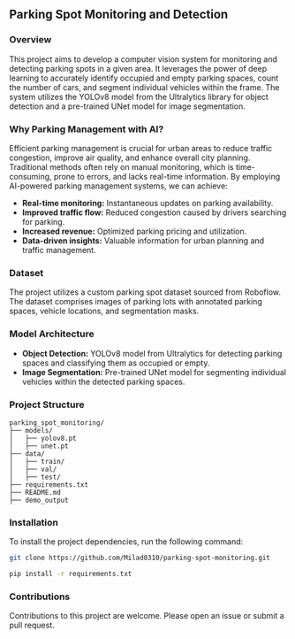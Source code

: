 ## Parking Spot Monitoring and Detection

### Overview
This project aims to develop a computer vision system for monitoring and detecting parking spots in a given area. It leverages the power of deep learning to accurately identify occupied and empty parking spaces, count the number of cars, and segment individual vehicles within the frame. The system utilizes the YOLOv8 model from the Ultralytics library for object detection and a pre-trained UNet model for image segmentation.

### Why Parking Management with AI?
Efficient parking management is crucial for urban areas to reduce traffic congestion, improve air quality, and enhance overall city planning. Traditional methods often rely on manual monitoring, which is time-consuming, prone to errors, and lacks real-time information. By employing AI-powered parking management systems, we can achieve:

* **Real-time monitoring:** Instantaneous updates on parking availability.
* **Improved traffic flow:** Reduced congestion caused by drivers searching for parking.
* **Increased revenue:** Optimized parking pricing and utilization.
* **Data-driven insights:** Valuable information for urban planning and traffic management.

### Dataset
The project utilizes a custom parking spot dataset sourced from Roboflow. The dataset comprises images of parking lots with annotated parking spaces, vehicle locations, and segmentation masks.

### Model Architecture
* **Object Detection:** YOLOv8 model from Ultralytics for detecting parking spaces and classifying them as occupied or empty.
* **Image Segmentation:** Pre-trained UNet model for segmenting individual vehicles within the detected parking spaces.

### Project Structure
```
parking_spot_monitoring/
├── models/
│   ├── yolov8.pt
│   ├── unet.pt
├── data/
│   ├── train/
│   ├── val/
│   ├── test/
├── requirements.txt
├── README.md
├── demo_output
```
### Installation
To install the project dependencies, run the following command:
```bash
git clone https://github.com/Milad0310/parking-spot-monitoring.git
```

```bash
pip install -r requirements.txt
```
### Contributions
Contributions to this project are welcome. Please open an issue or submit a pull request.
